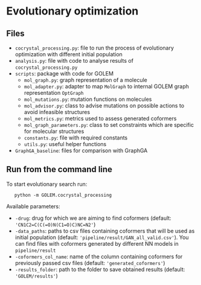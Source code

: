 # Evolutionary optimization

## Files
- `cocrystal_processing.py`: file to run the process of evolutionary optimization with different initial population
- `analysis.py`: file with code to analyse results of `cocrystal_processing.py`
- `scripts`: package with code for GOLEM
  - `mol_graph.py`: graph representation of a molecule 
  - `mol_adapter.py`: adapter to map `MolGraph` to internal GOLEM graph representation `OptGraph`
  - `mol_mutations.py`: mutation functions on molecules
  - `mol_advisor.py`: class to advise mutations on possible actions to avoid infeasible structures
  - `mol_metrics.py`: metrics used to assess generated coformers
  - `mol_graph_parameters.py`: class to set constraints which are specific for molecular structures
  - `constants.py`: file with required constants
  - `utils.py`: useful helper functions
- `GraphGA_baseline`: files for comparison with GraphGA

## Run from the command line
To start evolutionary search run:
```commandline
   python -m GOLEM.cocrystal_processing
```
Available parameters:
- `-drug`: drug for which we are aiming to find coformers (default: `'CN1C2=C(C(=O)N(C1=O)C)NC=N2'`)
- `-data_paths`: paths to csv files containing coformers that will be used as initial population (default: `'pipeline/result/GAN_all_valid.csv'`). You can find files with coformers generated by different NN models in `pipeline/result`
- `-coformers_col_name`: name of the column containing coformers for previously passed csv files (default: `'generated_coformers'`)
- `-results_folder`: path to the folder to save obtained results (default: `'GOLEM/results'`)

